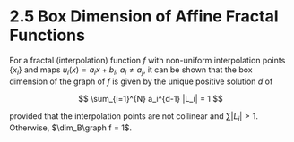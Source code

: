 # 2.5 Box Dimension of Affine Fractal Functions

For a fractal (interpolation) function $f$ with non-uniform interpolation points $\{x_i\}$ and
maps $u_i(x) = a_i x + b_i$, $a_i \neq a_j$, it can be shown that the box dimension of the graph
of $f$ is given by the unique positive solution $d$ of

$$ \sum_{i=1}^{N} a_i^{d-1} |L_i| = 1 $$

provided that the interpolation points are not collinear and $\sum |L_i| > 1$. Otherwise,
$\dim_B\graph f = 1$.